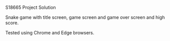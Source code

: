 S18665 Project Solution

Snake game with title screen, game screen and game over screen and high score.

Tested using Chrome and Edge browsers.
